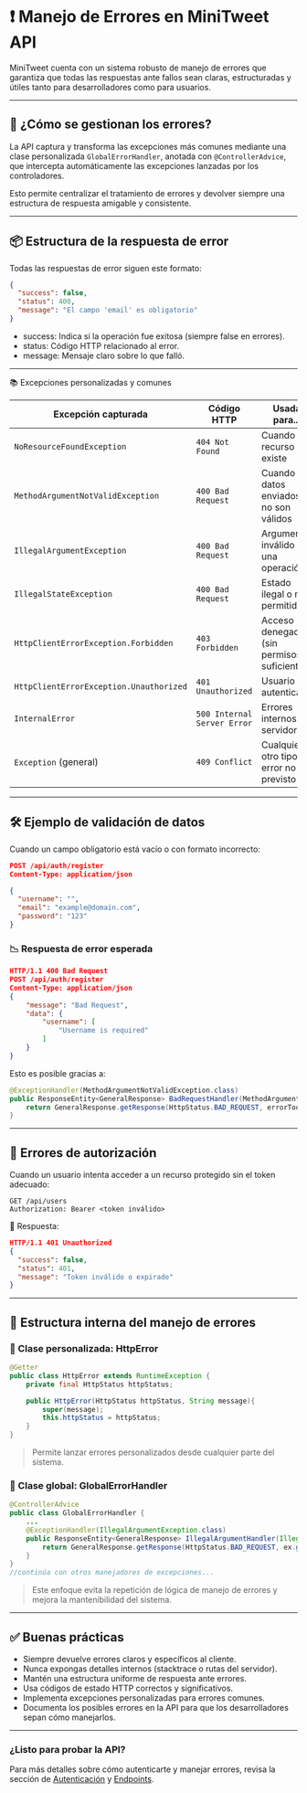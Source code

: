 # ❗ Manejo de Errores en MiniTweet API

MiniTweet cuenta con un sistema robusto de manejo de errores que garantiza que todas las respuestas ante fallos sean claras, estructuradas y útiles tanto para desarrolladores como para usuarios.

---

## 🧠 ¿Cómo se gestionan los errores?

La API captura y transforma las excepciones más comunes mediante una clase personalizada `GlobalErrorHandler`, anotada con `@ControllerAdvice`, que intercepta automáticamente las excepciones lanzadas por los controladores.

Esto permite centralizar el tratamiento de errores y devolver siempre una estructura de respuesta amigable y consistente.

---

## 📦 Estructura de la respuesta de error

Todas las respuestas de error siguen este formato:

```json
{
  "success": false,
  "status": 400,
  "message": "El campo 'email' es obligatorio"
}
```

- success: Indica si la operación fue exitosa (siempre false en errores).
- status: Código HTTP relacionado al error.
- message: Mensaje claro sobre lo que falló.

---

📚 Excepciones personalizadas y comunes

| Excepción capturada                     | Código HTTP                 | Usada para...                              |
| --------------------------------------- | --------------------------- | ------------------------------------------ |
| `NoResourceFoundException`              | `404 Not Found`             | Cuando un recurso no existe                |
| `MethodArgumentNotValidException`       | `400 Bad Request`           | Cuando los datos enviados no son válidos   |
| `IllegalArgumentException`              | `400 Bad Request`           | Argumento inválido en una operación        |
| `IllegalStateException`                 | `400 Bad Request`           | Estado ilegal o no permitido               |
| `HttpClientErrorException.Forbidden`    | `403 Forbidden`             | Acceso denegado (sin permisos suficientes) |
| `HttpClientErrorException.Unauthorized` | `401 Unauthorized`          | Usuario no autenticado                     |
| `InternalError`                         | `500 Internal Server Error` | Errores internos del servidor              |
| `Exception` (general)                   | `409 Conflict`              | Cualquier otro tipo de error no previsto   |

---

## 🛠️ Ejemplo de validación de datos

Cuando un campo obligatorio está vacío o con formato incorrecto:

```json
POST /api/auth/register
Content-Type: application/json

{
  "username": "",
  "email": "example@domain.com",
  "password": "123"
}

```

### 📉 Respuesta de error esperada

```json
HTTP/1.1 400 Bad Request
POST /api/auth/register
Content-Type: application/json
{
    "message": "Bad Request",
    "data": {
        "username": [
            "Username is required"
        ]
    }
}
```
Esto es posible gracias a:

```java
@ExceptionHandler(MethodArgumentNotValidException.class)
public ResponseEntity<GeneralResponse> BadRequestHandler(MethodArgumentNotValidException ex) {
    return GeneralResponse.getResponse(HttpStatus.BAD_REQUEST, errorTools.mapErrors(ex.getBindingResult().getFieldErrors()));
}
```

---

## 🔐 Errores de autorización
Cuando un usuario intenta acceder a un recurso protegido sin el token adecuado:

```http
GET /api/users
Authorization: Bearer <token inválido>
```
🔐 Respuesta:
```json
HTTP/1.1 401 Unauthorized
{
  "success": false,
  "status": 401,
  "message": "Token inválido o expirado"
}
```

---

## 🧱 Estructura interna del manejo de errores

### 📌 Clase personalizada: **HttpError**
```java
@Getter
public class HttpError extends RuntimeException {
    private final HttpStatus httpStatus;

    public HttpError(HttpStatus httpStatus, String message){
        super(message);
        this.httpStatus = httpStatus;
    }
}
```
> Permite lanzar errores personalizados desde cualquier parte del sistema.

### 🧠 Clase global: **GlobalErrorHandler**
```java
@ControllerAdvice
public class GlobalErrorHandler {
    ...
    @ExceptionHandler(IllegalArgumentException.class)
    public ResponseEntity<GeneralResponse> IllegalArgumentHandler(IllegalArgumentException ex) {
        return GeneralResponse.getResponse(HttpStatus.BAD_REQUEST, ex.getMessage());
    }
}
//continúa con otros manejadores de excepciones...
```
> Este enfoque evita la repetición de lógica de manejo de errores y mejora la mantenibilidad del sistema.

---

## ✅ Buenas prácticas
- Siempre devuelve errores claros y específicos al cliente.
- Nunca expongas detalles internos (stacktrace o rutas del servidor).
- Mantén una estructura uniforme de respuesta ante errores.
- Usa códigos de estado HTTP correctos y significativos.
- Implementa excepciones personalizadas para errores comunes.
- Documenta los posibles errores en la API para que los desarrolladores sepan cómo manejarlos.


---
### ¿Listo para probar la API?
Para más detalles sobre cómo autenticarte y manejar errores, revisa la sección de [Autenticación](authentication.md) y [Endpoints](endpoints/introduction.md).




